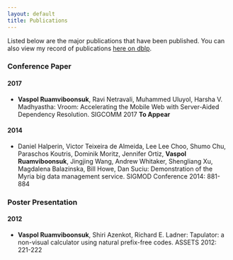 ```yaml
---
layout: default
title: Publications
---
```


Listed below are the major publications that have been published. You can also view my record of publications [here on dblp](http://www.informatik.uni-trier.de/~ley/pers/hd/r/Ruamviboonsuk:Vaspol.html).

### Conference Paper

#### 2017

* **Vaspol Ruamviboonsuk**, Ravi Netravali, Muhammed Uluyol, Harsha V. Madhyastha: Vroom: Accelerating the Mobile Web with Server-Aided Dependency Resolution. SIGCOMM 2017 __To Appear__

#### 2014

* Daniel Halperin, Victor Teixeira de Almeida, Lee Lee Choo, Shumo Chu, Paraschos Koutris, Dominik Moritz, Jennifer Ortiz, **Vaspol Ruamviboonsuk**, Jingjing Wang, Andrew Whitaker, Shengliang Xu, Magdalena Balazinska, Bill Howe, Dan Suciu: Demonstration of the Myria big data management service. SIGMOD Conference 2014: 881-884

### Poster Presentation

#### 2012

* **Vaspol Ruamviboonsuk**, Shiri Azenkot, Richard E. Ladner: Tapulator: a non-visual calculator using natural prefix-free codes. ASSETS 2012: 221-222
